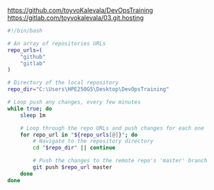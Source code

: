 https://github.com/toyvoKalevala/DevOpsTraining
https://gitlab.com/toyvokalevala/03.git.hosting

```bash
#!/bin/bash

# An array of repositories URLs
repo_urls=(
    "github"
    "gitlab"
)

# Directory of the local repository
repo_dir="C:\Users\HPE250G5\Desktop\DevOpsTraining"

# Loop push any changes, every few minutes
while true; do
    sleep 1m

    # Loop through the repo URLs and push changes for each one
    for repo_url in "${repo_urls[@]}"; do
        # Navigate to the repository directory
        cd "$repo_dir" || continue

        # Push the changes to the remote repo's 'master' branch
        git push $repo_url master
    done
done
```